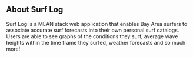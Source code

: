 About Surf Log
--------------

Surf Log is a MEAN stack web application that enables Bay Area surfers to associate accurate surf forecasts into their own personal surf catalogs.  Users are able to see graphs of the conditions they surf, average wave heights within the time frame they surfed, weather forecasts and so much more!  

